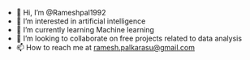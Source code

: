 - 👋 Hi, I’m @Rameshpal1992
- 👀 I’m interested in artificial intelligence
- 🌱 I’m currently learning Machine learning
- 💞️ I’m looking to collaborate on free projects related to data analysis
- 📫 How to reach me at ramesh.palkarasu@gmail.com

<!---
Rameshpal1992/Rameshpal1992 is a ✨ special ✨ repository because its `README.md` (this file) appears on your GitHub profile.
You can click the Preview link to take a look at your changes.
--->

